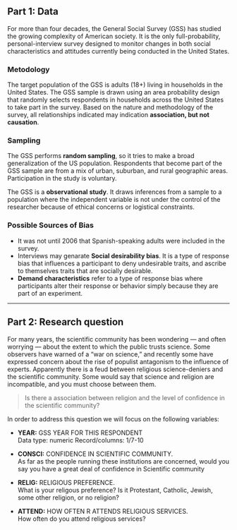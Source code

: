 ## Part 1: Data

For more than four decades, the General Social Survey (GSS) has studied the growing complexity of American society. It is the only full-probability, personal-interview survey designed to monitor changes in both social characteristics and attitudes currently being conducted in the United States. 

### Metodology
The target population of the GSS is adults (18+) living in households in the United States. The GSS sample is drawn using an area probability design that randomly selects respondents in households across the United States to take part in the survey. Based on the nature and methodology of the survey, all relationships indicated may indication **association, but not causation**.

### Sampling
The GSS performs **random sampling**, so it tries to make a broad generalization of the US population. Respondents that become part of the GSS sample are from a mix of urban, suburban, and rural geographic areas. Participation in the study is voluntary.

The GSS is a **observational study**. It draws inferences from a sample to a population where the independent variable is not under the control of the researcher because of ethical concerns or logistical constraints.

### Possible Sources of Bias
- It was not until 2006 that Spanish-speaking adults were included in the survey.
- Interviews may genarate **Social desirability bias**. It is a type of response bias that influences a participant to deny undesirable traits, and ascribe to themselves traits that are socially desirable.
- **Demand characteristics** refer to a type of response bias where participants alter their response or behavior simply because they are part of an experiment.


* * *

## Part 2: Research question
For many years, the scientific community has been wondering — and often worrying — about the extent to which the public trusts science. Some observers have warned of a “war on science,” and recently some have expressed concern about the rise of populist antagonism to the influence of experts.  Apparently there is a feud between religious science-deniers and the scientific community. Some would say that science and religion are incompatible, and you must choose between them.

>Is there a association between religion and the level of confidence in the scientific community?

In order to address this question we will focus on the following variables:

+ **YEAR:** GSS YEAR FOR THIS RESPONDENT  
  Data type: numeric Record/columns: 1/7-10

+ **CONSCI:** CONFIDENCE IN SCIENTIFIC COMMUNITY.  
  As far as the people running these institutions are concerned, would you say you have a great deal of confidence in Scientific community

+ **RELIG:**  RELIGIOUS PREFERENCE.  
  What is your religous preference? Is it Protestant, Catholic, Jewish, some other religion, or no religion?

+ **ATTEND:** HOW OFTEN R ATTENDS RELIGIOUS SERVICES.  
  How often do you attend religious services?
